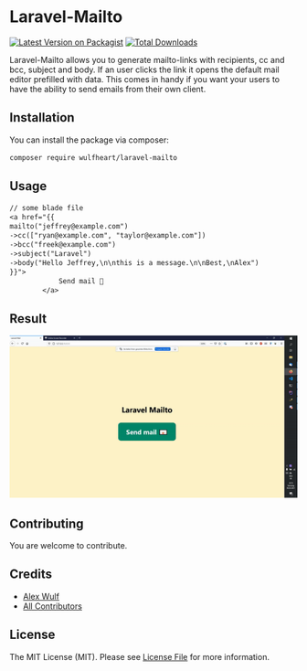 # Laravel-Mailto

[![Latest Version on Packagist](https://img.shields.io/packagist/v/wulfheart/laravel-mailto.svg?style=flat-square)](https://packagist.org/packages/wulfheart/laravel-mailto)
[![Total Downloads](https://img.shields.io/packagist/dt/wulfheart/laravel-mailto.svg?style=flat-square)](https://packagist.org/packages/wulfheart/laravel-mailto)


Laravel-Mailto allows you to generate mailto-links with recipients, cc and bcc, subject and body. If an user clicks the link it opens the default mail editor prefilled with data. This comes in handy if you want your users to have the ability to send emails from their own client. 


## Installation

You can install the package via composer:

```bash
composer require wulfheart/laravel-mailto
```

## Usage

```blade
// some blade file
<a href="{{ 
mailto("jeffrey@example.com")
->cc(["ryan@example.com", "taylor@example.com"])
->bcc("freek@example.com")
->subject("Laravel")
->body("Hello Jeffrey,\n\nthis is a message.\n\nBest,\nAlex") 
}}">
            Send mail 📧
        </a>
```

## Result

![Result](./img/video.gif)

## Contributing

You are welcome to contribute.

## Credits

- [Alex Wulf](https://github.com/wulfheart)
- [All Contributors](../../contributors)

## License

The MIT License (MIT). Please see [License File](LICENSE.md) for more information.
